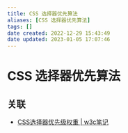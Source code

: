 ```yaml
---
title: CSS 选择器优先算法
aliases: [CSS 选择器优先算法]
tags: []
date created: 2022-12-29 15:43:49
date updated: 2023-01-05 17:07:46
---
```


# CSS 选择器优先算法

## 关联

- [CSS选择器优先级权重 | w3c笔记](https://www.w3cschool.cn/article/67325175.html)
